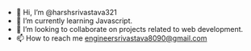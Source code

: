 - 👋 Hi, I’m @harshsrivastava321
- 🌱 I’m currently learning Javascript.
- 💞️ I’m looking to collaborate on projects related to web development.
- 📫 How to reach me engineersrivastava8090@gmail.com

<!---
harshsrivastava321/harshsrivastava321 is a ✨ special ✨ repository because its `README.md` (this file) appears on your GitHub profile.
You can click the Preview link to take a look at your changes.
--->
